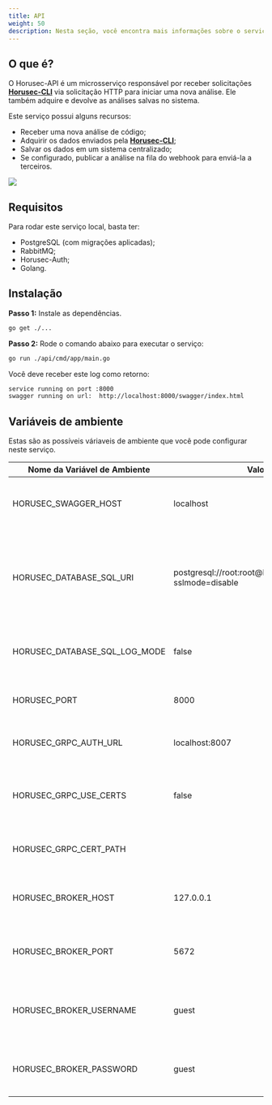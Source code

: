 ```yaml
---
title: API
weight: 50
description: Nesta seção, você encontra mais informações sobre o serviço Horusec-API.
---
```


## **O que é?**  

O Horusec-API é um microsserviço responsável por receber solicitações [**Horusec-CLI**](/docs/pt-br/cli/overview/) via solicitação HTTP para iniciar uma nova análise. Ele também adquire e devolve as análises salvas no sistema.

Este serviço possui alguns recursos:

* Receber uma nova análise de código;
* Adquirir os dados enviados pela [**Horusec-CLI**](/docs/pt-br/cli/overview/);
* Salvar os dados em um sistema centralizado;
* Se configurado, publicar a análise na fila do webhook para enviá-la a terceiros.

![](/docs/ptbr/web/services/api/0-arquitecture.jpg)

## **Requisitos**

Para rodar este serviço local, basta ter:

* PostgreSQL (com migrações aplicadas);
* RabbitMQ;
* Horusec-Auth;
* Golang.

## **Instalação** 

**Passo 1:** Instale as dependências.
```bash
go get ./...
```

**Passo 2:** Rode o comando abaixo para executar o serviço:

```bash
go run ./api/cmd/app/main.go
```

Você deve receber este log como retorno:

```bash
service running on port :8000
swagger running on url:  http://localhost:8000/swagger/index.html
```

## **Variáveis de ambiente**

Estas são as possíveis váriaveis de ambiente que você pode configurar neste serviço.

| Nome da Variável de Ambiente                 | Valor Default                                                     | Descrição                                                  |
|----------------------------------|------------------------------------------------------------------|--------------------------------------------------------------|
| HORUSEC_SWAGGER_HOST             | localhost                                                        | Obtém qual o host que estará disponível no swagger.| 
| HORUSEC_DATABASE_SQL_URI         | postgresql://root:root@localhost:5432/horusec_db?sslmode=disable | Obtém o URI (identificador uniforme de recursos) para conectar no banco de dados POSTGRES |
| HORUSEC_DATABASE_SQL_LOG_MODE    | false                                                            | Obtém o valor para habilitar logs no POSTGRES. |
| HORUSEC_PORT                     | 8000                                                             | Obtém a porta que o serviço irá iniciar. |
| HORUSEC_GRPC_AUTH_URL            | localhost:8007                                                   | Obtém a URL `horusec-auth` de conexão com o GRPC. |
| HORUSEC_GRPC_USE_CERTS           | false                                                            | Valida se o uso de certificados no GRPC está ativo ou não. |
| HORUSEC_GRPC_CERT_PATH           |                                                                  | Obtém o caminho do certificado GRPC. | 
| HORUSEC_BROKER_HOST              | 127.0.0.1                                                        | Obtém host para se conectar ao broker RABBITMQ. | 
| HORUSEC_BROKER_PORT              | 5672                                                             | Obtém porta para conectar no broker RABBITMQ. |
| HORUSEC_BROKER_USERNAME          | guest                                                            | Obtém nome de usuário para se conectar no broker RABBITMQ. |
| HORUSEC_BROKER_PASSWORD          | guest                                                            | Obtém a senha para se conectar no broker RABBITMQ. |
